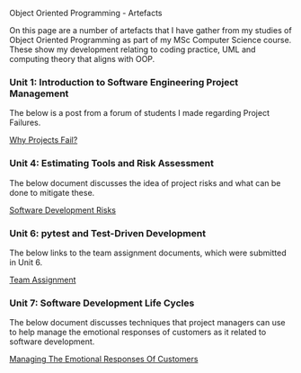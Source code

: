 Object Oriented Programming - Artefacts 

On this page are a number of artefacts that I have gather from my studies of Object Oriented Programming as part of my MSc Computer Science course. These show my development relating to coding practice, UML and computing theory that aligns with OOP.


### Unit 1: Introduction to Software Engineering Project Management 

The below is a post from a forum of students I made regarding Project Failures.

[Why Projects Fail?](/pdf/project_failure_study.pdf)


### Unit 4: Estimating Tools and Risk Assessment

The below document discusses the idea of project risks and what can be done to mitigate these.

[Software Development Risks](/pdf/software_development_risks.pdf)


### Unit 6: pytest and Test-Driven Development

The below links to the team assignment documents, which were submitted in Unit 6.

[Team Assignment](/team_assignment.md)


### Unit 7: Software Development Life Cycles

The below document discusses techniques that project managers can use to help manage the emotional responses of customers as it related to software development.

[Managing The Emotional Responses Of Customers](/pdf/emotional_response_customer.pdf)





